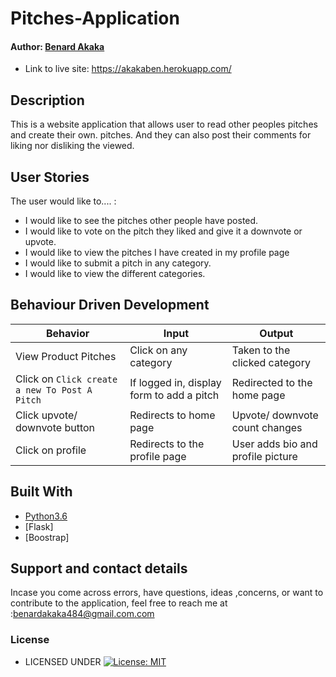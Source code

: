 # Pitches-Application

#### Author: [Benard Akaka](https://github.com/Benardkakaka)


* Link to live site: https://akakaben.herokuapp.com/

## Description
This is a website application that allows user to read other peoples pitches and create their own. pitches. And they can also  post their comments for liking nor disliking the viewed.

## User Stories
The user would like to.... :
* I would like to see the pitches other people have posted.
*  I would like to vote on the pitch they liked and give it a downvote or upvote.
* I would like to view the pitches I have created in my profile page
* I would like to submit a pitch in any category.
* I would like to view the different categories.

## Behaviour Driven Development
| Behavior            | Input                         | Output                        | 
| ------------------- | ----------------------------- | ----------------------------- |
| View Product Pitches | Click on any category | Taken to the clicked category | Click on `Click    submit To Post A Pitch` | Redirected to the login page | Signs In/ Signs Up |
| Click on `Click create a new To Post A Pitch` | If logged in, display form to add a pitch | Redirected to the home page |
| Click upvote/ downvote button | Redirects to home page | Upvote/ downvote count changes | Click add comment button | Redirects to the comment page | Displays a comment form | Click on Sign Out | Redirects to the home page | Signs user out |
| Click on profile | Redirects to the profile page | User adds bio and profile picture |

## Built With

* [Python3.6](https://docs.python.org/3/)
* [Flask]
* [Boostrap]


## Support and contact details
 Incase you come across errors, have questions, ideas ,concerns, or want to contribute to the application, feel free to reach me at :benardakaka484@gmail.com.com

### License

* LICENSED UNDER  [![License: MIT](https://img.shields.io/badge/License-MIT-yellow.svg)](license/MIT)